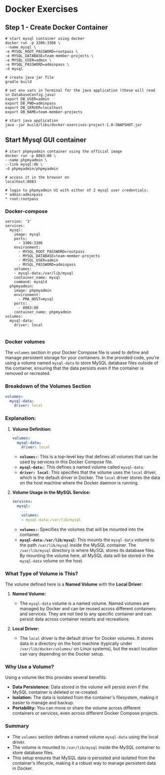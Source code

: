 # Docker Exercises

## Step 1 - Create Docker Container

```
# start mysql container using docker
docker run -p 3306:3306 \
--name mysql \
-e MYSQL_ROOT_PASSWORD=rootpass \
-e MYSQL_DATABASE=team-member-projects \
-e MYSQL_USER=admin \
-e MYSQL_PASSWORD=adminpass \
-d mysql 

# create java jar file
gradle build

# set env vars in Terminal for the java application (these will read in DatabaseConfig.java)
export DB_USER=admin
export DB_PWD=adminpass
export DB_SERVER=localhost
export DB_NAME=team-member-projects

# start java application
java -jar build/libs/docker-exercises-project-1.0-SNAPSHOT.jar
```

## Start Mysql GUI container 

```
# start phpmyadmin container using the official image
docker run -p 8083:80 \
--name phpmyadmin \
--link mysql:db \
-d phpmyadmin/phpmyadmin

# access it in the browser on
localhost:8083

# login to phpmyadmin UI with either of 2 mysql user credentials:
* admin:adminpass
* root:rootpass

```

### Docker-compose 

```
version: '3'
services:
  mysql:
    image: mysql
    ports:
      - 3306:3306
    environment:
      - MYSQL_ROOT_PASSWORD=rootpass
      - MYSQL_DATABASE=team-member-projects
      - MYSQL_USER=admin    
      - MYSQL_PASSWORD=adminpass
    volumes:
    - mysql-data:/var/lib/mysql
    container_name: mysql
    command: mysqld
  phpmyadmin:
    image: phpmyadmin
    environment:
      - PMA_HOST=mysql
    ports:
      - 8083:80
    container_name: phpmyadmin
volumes:
  mysql-data:
    driver: local


```


### Docker volumes

The `volumes` section in your Docker Compose file is used to define and manage persistent storage for your containers. In the provided code, you're using a volume named `mysql-data` to store MySQL database files outside of the container, ensuring that the data persists even if the container is removed or recreated.

### Breakdown of the Volumes Section

```yaml
volumes:
  mysql-data:
    driver: local
```

### Explanation:

1. **Volume Definition:**
   ```yaml
   volumes:
     mysql-data:
       driver: local
   ```
   - **`volumes:`**: This is a top-level key that defines all volumes that can be used by services in this Docker Compose file.
   - **`mysql-data:`**: This defines a named volume called `mysql-data`.
   - **`driver: local`**: This specifies that the volume uses the `local` driver, which is the default driver in Docker. The `local` driver stores the data on the host machine where the Docker daemon is running.

2. **Volume Usage in the MySQL Service:**
   ```yaml
   services:
     mysql:
       ...
       volumes:
       - mysql-data:/var/lib/mysql
   ```
   - **`volumes:`**: Specifies the volumes that will be mounted into the container.
   - **`mysql-data:/var/lib/mysql`**: This mounts the `mysql-data` volume to the path `/var/lib/mysql` inside the MySQL container. The `/var/lib/mysql` directory is where MySQL stores its database files. By mounting the volume here, all MySQL data will be stored in the `mysql-data` volume on the host.

### What Type of Volume is This?

The volume defined here is a **Named Volume** with the **Local Driver**:

1. **Named Volume:**
   - The `mysql-data` volume is a named volume. Named volumes are managed by Docker and can be reused across different containers and services. They are not tied to any specific container and can persist data across container restarts and recreations.

2. **Local Driver:**
   - The `local` driver is the default driver for Docker volumes. It stores data in a directory on the host machine (typically under `/var/lib/docker/volumes/` on Linux systems), but the exact location can vary depending on the Docker setup.

### Why Use a Volume?

Using a volume like this provides several benefits:
- **Data Persistence:** Data stored in the volume will persist even if the MySQL container is deleted or re-created.
- **Isolation:** The data is isolated from the container's filesystem, making it easier to manage and backup.
- **Portability:** You can move or share the volume across different containers or services, even across different Docker Compose projects.

### Summary
- The `volumes` section defines a named volume `mysql-data` using the local driver.
- The volume is mounted to `/var/lib/mysql` inside the MySQL container to store database files.
- This setup ensures that MySQL data is persisted and isolated from the container's lifecycle, making it a robust way to manage persistent data in Docker.
